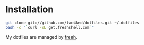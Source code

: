 Installation
============

``` sh
git clone git://github.com/twe4ked/dotfiles.git ~/.dotfiles
bash -c "`curl -sL get.freshshell.com`"
```

My dotfiles are managed by [fresh].

[fresh]: http://freshshell.com
